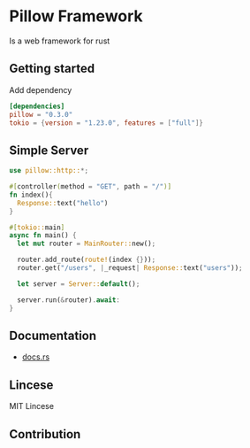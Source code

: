 # Pillow Framework

Is a web framework for rust

## Getting started

Add dependency

```toml
[dependencies]
pillow = "0.3.0"
tokio = {version = "1.23.0", features = ["full"]}
```

## Simple Server

```rust
use pillow::http::*;

#[controller(method = "GET", path = "/")]
fn index(){
  Response::text("hello")
}

#[tokio::main]
async fn main() {
  let mut router = MainRouter::new();

  router.add_route(route!(index {}));
  router.get("/users", |_request| Response::text("users"));

  let server = Server::default();

  server.run(&router).await:
}
```

## Documentation

* [docs.rs](https://docs.rs/pillow/latest/pillow/)

## Lincese

MIT Lincese

## Contribution